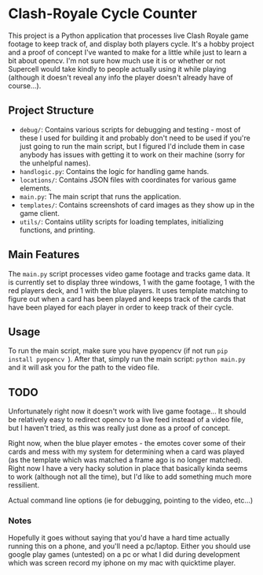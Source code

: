 # Clash-Royale Cycle Counter

This project is a Python application that processes live Clash Royale game footage to keep track of, and display both players cycle. It's a hobby project and a proof of concept I've wanted to make for a little while just to learn a bit about opencv. I'm not sure how much use it is or whether or not Supercell would take kindly to people actually using it while playing (although it doesn't reveal any info the player doesn't already have of course...).

## Project Structure


- `debug/`: Contains various scripts for debugging and testing - most of these I used for building it and probably don't need to be used if you're just going to run the main script, but I figured I'd include them in case anybody has issues with getting it to work on their machine (sorry for the unhelpful names).
- `handlogic.py`: Contains the logic for handling game hands.
- `locations/`: Contains JSON files with coordinates for various game elements.
- `main.py`: The main script that runs the application.
- `templates/`: Contains screenshots of card images as they show up in the game client.
- `utils/`: Contains utility scripts for loading templates, initializing functions, and printing.

## Main Features

The `main.py` script processes video game footage and tracks game data. It is currently set to display three windows, 1 with the game footage, 1 with the red players deck, and 1 with the blue players. It uses template matching to figure out when a card has been played and keeps track of the cards that have been played for each player in order to keep track of their cycle.

## Usage

To run the main script, make sure you have pyopencv (if not run ```pip install pyopencv ```). After that, simply run the main script: ```python main.py``` and it will ask you for the path to the video file. 

## TODO

Unfortunately right now it doesn't work with live game footage... It should be relatively easy to redirect opencv to a live feed instead of a video file, but I haven't tried, as this was really just done as a proof of concept. 

Right now, when the blue player emotes - the emotes cover some of their cards and mess with my system for determining when a card was played (as the template which was matched a frame ago is no longer matched). Right now I have a very hacky solution in place that basically kinda seems to work (although not all the time), but I'd like to add something much more ressilient. 

Actual command line options (ie for debugging, pointing to the video, etc...)

### Notes

Hopefully it goes without saying that you'd have a hard time actually running this on a phone, and you'll need a pc/laptop. Either you should use google play games (untested) on a pc or what I did during development which was screen record my iphone on my mac with quicktime player.